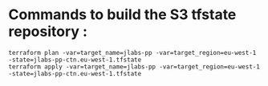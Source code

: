 # Commands to build the S3 tfstate repository : 

```
terraform plan -var=target_name=jlabs-pp -var=target_region=eu-west-1 -state=jlabs-pp-ctn.eu-west-1.tfstate
terraform apply -var=target_name=jlabs-pp -var=target_region=eu-west-1 -state=jlabs-pp-ctn.eu-west-1.tfstate
```
